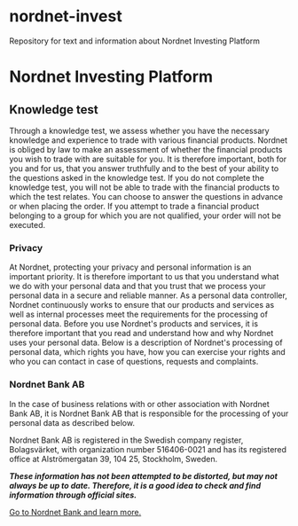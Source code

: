# nordnet-invest
Repository for text and information about Nordnet Investing Platform

# Nordnet Investing Platform

## Knowledge test

Through a knowledge test, we assess whether you have the necessary knowledge and experience to trade with various financial products. Nordnet is obliged by law to make an assessment of whether the financial products you wish to trade with are suitable for you. It is therefore important, both for you and for us, that you answer truthfully and to the best of your ability to the questions asked in the knowledge test. If you do not complete the knowledge test, you will not be able to trade with the financial products to which the test relates. You can choose to answer the questions in advance or when placing the order. If you attempt to trade a financial product belonging to a group for which you are not qualified, your order will not be executed.

### Privacy

At Nordnet, protecting your privacy and personal information is an important priority. It is therefore important to us that you understand what we do with your personal data and that you trust that we process your personal data in a secure and reliable manner. As a personal data controller, Nordnet continuously works to ensure that our products and services as well as internal processes meet the requirements for the processing of personal data. Before you use Nordnet's products and services, it is therefore important that you read and understand how and why Nordnet uses your personal data. Below is a description of Nordnet's processing of personal data, which rights you have, how you can exercise your rights and who you can contact in case of questions, requests and complaints.

### Nordnet Bank AB

In the case of business relations with or other association with Nordnet Bank AB, it is Nordnet Bank AB that is responsible for the processing of your personal data as described below.

Nordnet Bank AB is registered in the Swedish company register, Bolagsvärket, with organization number 516406-0021 and has its registered office at Alströmergatan 39, 104 25, Stockholm, Sweden.

***These information has not been attempted to be distorted, but may not always be up to date. Therefore, it is a good idea to check and find information through official sites.***

[Go to Nordnet Bank and learn more.](https://www.nordnet.dk/dk/marked/nordnet-markets)

